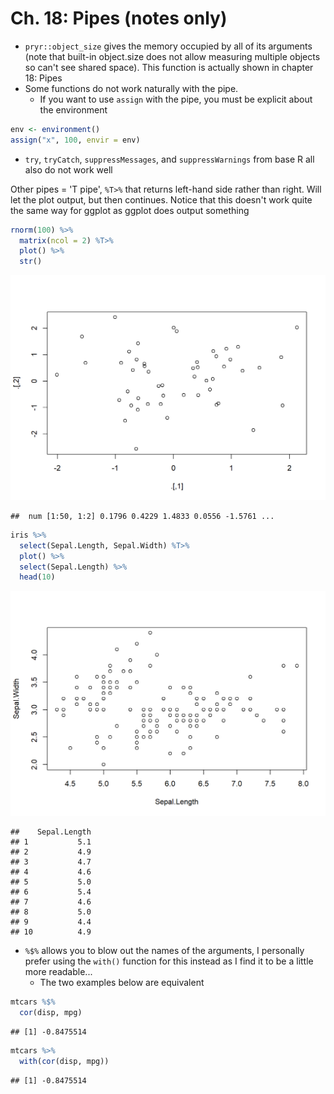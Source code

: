 


# Ch. 18: Pipes (notes only)

* `pryr::object_size` gives the memory occupied by all of its arguments (note that built-in object.size does not allow measuring multiple objects so can't see shared space). This function is actually shown in chapter 18: Pipes
* Some functions do not work naturally with the pipe.
    + If you want to use `assign` with the pipe, you must be explicit about the environment


```r
env <- environment()
assign("x", 100, envir = env)
```

* `try`, `tryCatch`, `suppressMessages`, and `suppressWarnings` from base R all also do not work well

Other pipes = 'T pipe', `%T>%` that returns left-hand side rather than right.  Will let the plot output, but then continues.  Notice that this doesn't work quite the same way for ggplot as ggplot does output something


```r
rnorm(100) %>%
  matrix(ncol = 2) %T>%
  plot() %>% 
  str()
```

<img src="18-pipes_files/figure-html/unnamed-chunk-2-1.png" width="672" />

```
##  num [1:50, 1:2] 0.1796 0.4229 1.4833 0.0556 -1.5761 ...
```

```r
iris %>% 
  select(Sepal.Length, Sepal.Width) %T>%  
  plot() %>% 
  select(Sepal.Length) %>% 
  head(10)
```

<img src="18-pipes_files/figure-html/unnamed-chunk-2-2.png" width="672" />

```
##    Sepal.Length
## 1           5.1
## 2           4.9
## 3           4.7
## 4           4.6
## 5           5.0
## 6           5.4
## 7           4.6
## 8           5.0
## 9           4.4
## 10          4.9
```

* `%$%` allows you to blow out the names of the arguments, I personally prefer using the `with()` function for this instead as I find it to be a little more readable...
    * The two examples below are equivalent
  

```r
mtcars %$%
  cor(disp, mpg)
```

```
## [1] -0.8475514
```

```r
mtcars %>%
  with(cor(disp, mpg))
```

```
## [1] -0.8475514
```

